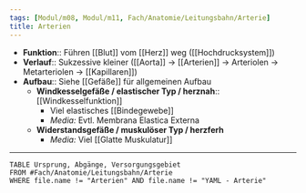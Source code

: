 ```yaml
---
tags: [Modul/m08, Modul/m11, Fach/Anatomie/Leitungsbahn/Arterie]
title: Arterien
---
```

- **Funktion**:: Führen [[Blut]] vom [[Herz]] weg ([[Hochdrucksystem]])
- **Verlauf**:: Sukzessive kleiner ([[Aorta]] → [[Arterien]] → Arteriolen → Metarteriolen → [[Kapillaren]])
- **Aufbau**:: Siehe [[Gefäße]] für allgemeinen Aufbau
	- **Windkesselgefäße / elastischer Typ / herznah**:: [[Windkesselfunktion]]
	    - Viel elastisches [[Bindegewebe]]
	    - *Media:* Evtl. Membrana Elastica Externa
	- **Widerstandsgefäße / muskulöser Typ / herzferh**
	    - *Media:* Viel [[Glatte Muskulatur]]
---

```dataview
TABLE Ursprung, Abgänge, Versorgungsgebiet
FROM #Fach/Anatomie/Leitungsbahn/Arterie 
WHERE file.name != "Arterien" AND file.name != "YAML - Arterie"
```